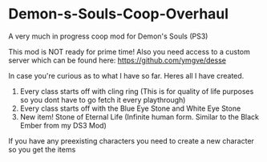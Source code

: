 # Demon-s-Souls-Coop-Overhaul
A very much in progress coop mod for Demon's Souls (PS3)


This mod is NOT ready for prime time! Also you need access to a custom server which can be found here:
https://github.com/ymgve/desse


In case you're curious as to what I have so far. Heres all I have created.
1. Every class starts off with cling ring (This is for quality of life purposes so you dont have to go fetch it every playthrough)
2. Every class starts off with the Blue Eye Stone and White Eye Stone
3. New item! Stone of Eternal Life (Infinite human form. Similar to the Black Ember from my DS3 Mod)

If you have any preexisting characters you need to create a new character so you get the items
